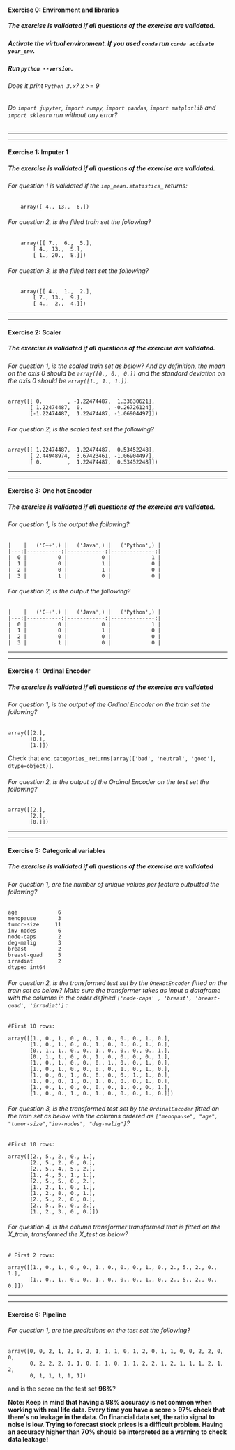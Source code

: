 #### Exercise 0: Environment and libraries

##### The exercise is validated if all questions of the exercise are validated.

##### Activate the virtual environment. If you used `conda` run `conda activate your_env`.

##### Run `python --version`.

###### Does it print `Python 3.x`? x >= 9

###### Do `import jupyter`, `import numpy`, `import pandas`, `import matplotlib` and `import sklearn` run without any error?

---

---

#### Exercise 1: Imputer 1

##### The exercise is validated if all questions of the exercise are validated.

###### For question 1 is validated if the `imp_mean.statistics_` returns:

```console
    array([ 4., 13.,  6.])
```

###### For question 2, is the filled train set the following?

```console
    array([[ 7.,  6.,  5.],
        [ 4., 13.,  5.],
        [ 1., 20.,  8.]])
```

###### For question 3, is the filled test set the following?

```console
    array([[ 4.,  1.,  2.],
        [ 7., 13.,  9.],
        [ 4.,  2.,  4.]])
```

---

---

#### Exercise 2: Scaler

##### The exercise is validated if all questions of the exercise are validated.

###### For question 1, is the scaled train set as below? And by definition, the mean on the axis 0 should be `array([0., 0., 0.])` and the standard deviation on the axis 0 should be `array([1., 1., 1.])`.

```console
array([[ 0.        , -1.22474487,  1.33630621],
       [ 1.22474487,  0.        , -0.26726124],
       [-1.22474487,  1.22474487, -1.06904497]])
```

###### For question 2, is the scaled test set the following?

```console
array([[ 1.22474487, -1.22474487,  0.53452248],
       [ 2.44948974,  3.67423461, -1.06904497],
       [ 0.        ,  1.22474487,  0.53452248]])
```

---

---

#### Exercise 3: One hot Encoder

##### The exercise is validated if all questions of the exercise are validated.

###### For question 1, is the output the following?

    |    |   ('C++',) |   ('Java',) |   ('Python',) |
    |---:|-----------:|------------:|--------------:|
    |  0 |          0 |           0 |             1 |
    |  1 |          0 |           1 |             0 |
    |  2 |          0 |           1 |             0 |
    |  3 |          1 |           0 |             0 |

###### For question 2, is the output the following?

    |    |   ('C++',) |   ('Java',) |   ('Python',) |
    |---:|-----------:|------------:|--------------:|
    |  0 |          0 |           0 |             1 |
    |  1 |          0 |           1 |             0 |
    |  2 |          0 |           0 |             0 |
    |  3 |          1 |           0 |             0 |

---

---

#### Exercise 4: Ordinal Encoder

##### The exercise is validated if all questions of the exercise are validated

###### For question 1, is the output of the Ordinal Encoder on the train set the following?

```console
array([[2.],
       [0.],
       [1.]])
```

Check that `enc.categories_` returns`[array(['bad', 'neutral', 'good'], dtype=object)]`.

###### For question 2, is the output of the Ordinal Encoder on the test set the following?

```console
array([[2.],
       [2.],
       [0.]])
```

---

---

#### Exercise 5: Categorical variables

##### The exercise is validated if all questions of the exercise are validated

###### For question 1, are the number of unique values per feature outputted the following?

```console
age             6
menopause       3
tumor-size     11
inv-nodes       6
node-caps       2
deg-malig       3
breast          2
breast-quad     5
irradiat        2
dtype: int64
```

###### For question 2, is the transformed test set by the `OneHotEncoder` fitted on the train set as below? Make sure the transformer takes as input a dataframe with the columns in the order defined `['node-caps' , 'breast', 'breast-quad', 'irradiat']` :

```console
#First 10 rows:

array([[1., 0., 1., 0., 0., 1., 0., 0., 0., 1., 0.],
       [1., 0., 1., 0., 0., 1., 0., 0., 0., 1., 0.],
       [0., 1., 1., 0., 0., 1., 0., 0., 0., 0., 1.],
       [0., 1., 1., 0., 0., 1., 0., 0., 0., 0., 1.],
       [1., 0., 1., 0., 0., 0., 1., 0., 0., 1., 0.],
       [1., 0., 1., 0., 0., 0., 0., 1., 0., 1., 0.],
       [1., 0., 0., 1., 0., 0., 0., 0., 1., 1., 0.],
       [1., 0., 0., 1., 0., 1., 0., 0., 0., 1., 0.],
       [1., 0., 1., 0., 0., 0., 0., 1., 0., 0., 1.],
       [1., 0., 0., 1., 0., 1., 0., 0., 0., 1., 0.]])

```

###### For question 3, is the transformed test set by the `OrdinalEncoder` fitted on the train set as below with the columns ordered as `["menopause", "age", "tumor-size","inv-nodes", "deg-malig"]`?

```console
#First 10 rows:

array([[2., 5., 2., 0., 1.],
       [2., 5., 2., 0., 0.],
       [2., 5., 4., 5., 2.],
       [1., 4., 5., 1., 1.],
       [2., 5., 5., 0., 2.],
       [1., 2., 1., 0., 1.],
       [1., 2., 8., 0., 1.],
       [2., 5., 2., 0., 0.],
       [2., 5., 5., 0., 2.],
       [1., 2., 3., 0., 0.]])

```

###### For question 4, is the column transformer transformed that is fitted on the X_train, transformed the X_test as below?

```console
# First 2 rows:

array([[1., 0., 1., 0., 0., 1., 0., 0., 0., 1., 0., 2., 5., 2., 0., 1.],
       [1., 0., 1., 0., 0., 1., 0., 0., 0., 1., 0., 2., 5., 2., 0., 0.]])
```

---

---

#### Exercise 6: Pipeline

###### For question 1, are the predictions on the test set the following?

```console
array([0, 0, 2, 1, 2, 0, 2, 1, 1, 1, 0, 1, 2, 0, 1, 1, 0, 0, 2, 2, 0, 0,
       0, 2, 2, 2, 0, 1, 0, 0, 1, 0, 1, 1, 2, 2, 1, 2, 1, 1, 1, 2, 1, 2,
       0, 1, 1, 1, 1, 1])
```

and is the score on the test set **98%**?

**Note: Keep in mind that having a 98% accuracy is not common when working with real life data. Every time you have a score > 97% check that there's no leakage in the data. On financial data set, the ratio signal to noise is low. Trying to forecast stock prices is a difficult problem. Having an accuracy higher than 70% should be interpreted as a warning to check data leakage!**
